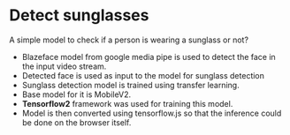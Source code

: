 # Detect sunglasses

A simple model to check if a person is wearing a sunglass or not?

- Blazeface model from google media pipe is used to detect the face in the input video stream. 
- Detected face is used as input to the model for sunglass detection
- Sunglass detection model is trained using transfer learning. 
- Base model for it is MobileV2.
- **Tensorflow2** framework was used for training this model. 
- Model is then converted using tensorflow.js so that the inference could be done on the browser itself.
